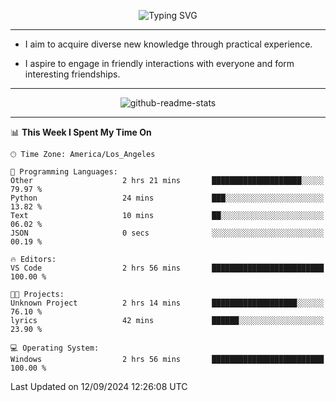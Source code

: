 <p align="center">
  <img src="https://readme-typing-svg.demolab.com?font=Fira+Code&weight=500&size=32&duration=2500&pause=1600&center=true&vCenter=true&random=false&width=1024&height=64&lines=Hi+there+%F0%9F%91%8B;I'm+delighted+you+could+make+it+here+%F0%9F%8E%89;I'm+Harry%2C+a+college+student+still+finding+my+way" alt="Typing SVG" />
</p>


---


- I aim to acquire diverse new knowledge through practical experience.

- I aspire to engage in friendly interactions with everyone and form interesting friendships.


---


<p align="center">
  <img src="https://github-readme-stats.vercel.app/api?username=Harry-Jing&show_icons=true" alt="github-readme-stats"/>
</p>


---

<!--START_SECTION:waka-->
📊 **This Week I Spent My Time On** 

```text
🕑︎ Time Zone: America/Los_Angeles

💬 Programming Languages: 
Other                    2 hrs 21 mins       ████████████████████░░░░░   79.97 % 
Python                   24 mins             ███░░░░░░░░░░░░░░░░░░░░░░   13.82 % 
Text                     10 mins             ██░░░░░░░░░░░░░░░░░░░░░░░   06.02 % 
JSON                     0 secs              ░░░░░░░░░░░░░░░░░░░░░░░░░   00.19 % 

🔥 Editors: 
VS Code                  2 hrs 56 mins       █████████████████████████   100.00 % 

🐱‍💻 Projects: 
Unknown Project          2 hrs 14 mins       ███████████████████░░░░░░   76.10 % 
lyrics                   42 mins             ██████░░░░░░░░░░░░░░░░░░░   23.90 % 

💻 Operating System: 
Windows                  2 hrs 56 mins       █████████████████████████   100.00 % 
```


 Last Updated on 12/09/2024 12:26:08 UTC
<!--END_SECTION:waka-->
